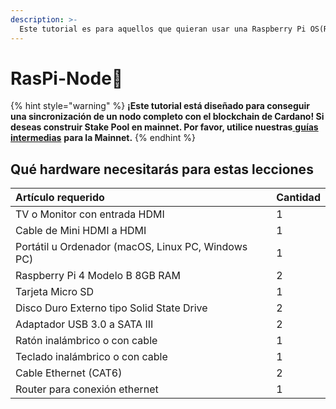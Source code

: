 ```yaml
---
description: >-
  Este tutorial es para aquellos que quieran usar una Raspberry Pi OS(Raspbian) de 64 bits con un entorno de escritorio.
---
```


# RasPi-Node🍓

{% hint style="warning" %}
**¡Este tutorial está diseñado para conseguir una sincronización de un nodo completo con el blockchain de Cardano! Si deseas construir Stake Pool en mainnet. Por favor, utilice nuestras**[ **guías intermedias**](../../intermediate-guide/pi-pool-tutorial/pi-node/) **para la Mainnet.**
{% endhint %}

## Qué hardware necesitarás para estas lecciones

| Artículo requerido                                     | Cantidad |
|:------------------------------------------------------ |:-------- |
| TV o Monitor con entrada HDMI                          | 1        |
| Cable de Mini HDMI a HDMI                              | 1        |
| Portátil u Ordenador \(macOS, Linux PC, Windows PC\) | 1        |
| Raspberry Pi 4 Modelo B 8GB RAM                        | 2        |
| Tarjeta Micro SD                                       | 1        |
| Disco Duro Externo tipo Solid State Drive              | 2        |
| Adaptador USB 3.0 a SATA III                           | 2        |
| Ratón inalámbrico o con cable                          | 1        |
| Teclado inalámbrico o con cable                        | 1        |
| Cable Ethernet \(CAT6\)                              | 2        |
| Router para conexión ethernet                          | 1        |

